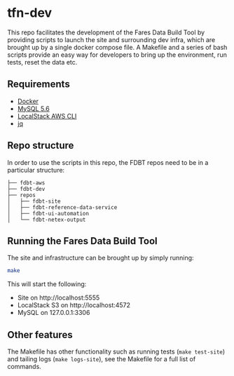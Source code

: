 # tfn-dev

This repo facilitates the development of the Fares Data Build Tool by providing scripts to launch the site and surrounding dev infra, which are brought up by a single docker compose file. A Makefile and a series of bash scripts provide an easy way for developers to bring up the environment, run tests, reset the data etc.

## Requirements

- [Docker](https://docs.docker.com/install/)
- [MySQL 5.6](https://dev.mysql.com/doc/mysql-getting-started/en/)
- [LocalStack AWS CLI](https://github.com/localstack/awscli-local)
- [jq](https://stedolan.github.io/jq/download/)

## Repo structure

In order to use the scripts in this repo, the FDBT repos need to be in a particular structure:

```text
├── fdbt-aws
├── fdbt-dev
├── repos
│   ├── fdbt-site
│   ├── fdbt-reference-data-service
│   ├── fdbt-ui-automation
│   └── fdbt-netex-output
```

## Running the Fares Data Build Tool

The site and infrastructure can be brought up by simply running:

```bash
make
```

This will start the following:

- Site on http://localhost:5555
- LocalStack S3 on http://localhost:4572
- MySQL on 127.0.0.1:3306

## Other features

The Makefile has other functionality such as running tests (`make test-site`) and tailing logs (`make logs-site`), see the Makefile for a full list of commands.
